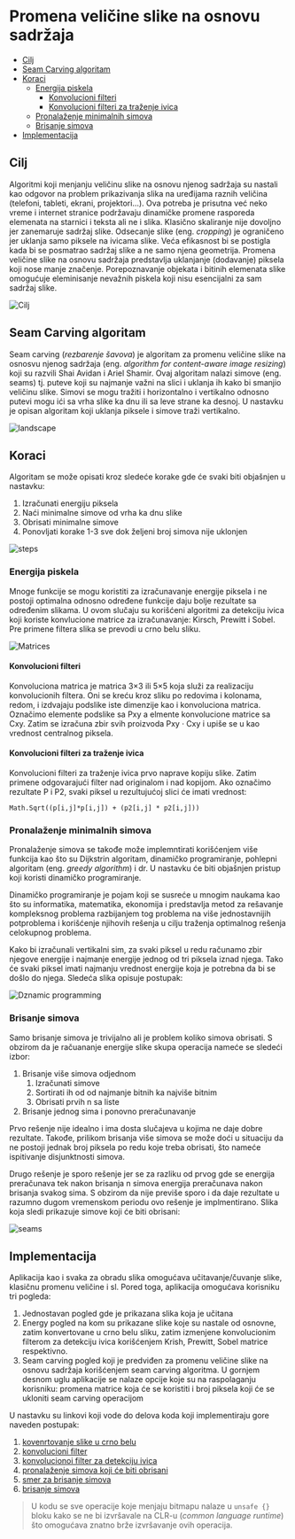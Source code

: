 
# Promena veličine slike na osnovu sadržaja

- [Cilj](#cilj)
- [Seam Carving algoritam](#seam-carving-algoritam)
- [Koraci](#koraci)
	- [Energija piskela](#energija-piskela)
		- [Konvolucioni filteri](#konvolucioni-filteri)
		- [Konvolucioni filteri za traženje ivica](#konvolucioni-filteri-za-traženje-ivica)
	- [Pronalaženje minimalnih simova](#pronalaženje-minimalnih-simova)
	- [Brisanje simova](#brisanje-simova)
- [Implementacija](#implementacija)

## Cilj

Algoritmi koji menjanju veličinu slike na osnovu njenog sadržaja su nastali kao odgovor na problem prikazivanja slika na uređijama raznih veličina (telefoni, tableti, ekrani, projektori...). Ova potreba je prisutna već neko vreme i internet stranice podržavaju dinamičke promene rasporeda elemenata na starnici i teksta ali ne i slika. Klasično skaliranje nije dovoljno jer zanemaruje sadržaj slike. Odsecanje slike (eng. *cropping*) je ograničeno jer uklanja samo piksele na ivicama slike. Veća efikasnost bi se postigla kada bi se posmatrao sadržaj slike a ne samo njena geometrija.
Promena veličine slike na osnovu sadržaja predstavlja uklanjanje (dodavanje) piksela koji nose manje značenje. Porepoznavanje objekata i bitinih elemenata slike omogućuje eleminisanje nevažnih piskela koji nisu esencijalni za sam sadržaj slike.


![Cilj](images/treeProgress.png)

## Seam Carving algoritam

Seam carving (*rezbarenje šavova*) je algoritam za promenu veličine slike na osnosvu njenog sadržaja (eng. *algorithm for content-aware image resizing*) koji su razvili Shai Avidan i Ariel Shamir. Ovaj algoritam nalazi simove (eng. seams) tj. puteve koji su najmanje važni na slici i uklanja ih kako bi smanjio veličinu slike. Simovi se mogu tražiti i horizontalno i vertikalno odnosno putevi mogu ići sa vrha slike ka dnu ili sa leve strane ka desnoj. U nastavku je opisan algoritam koji uklanja piksele i simove traži vertikalno.

![landscape](images/landscape.png)

## Koraci

Algoritam se može opisati kroz sledeće korake gde će svaki biti objašnjen u nastavku:

1.	Izračunati energiju piksela
2.	Naći minimalne simove od vrha ka dnu slike
3.	Obrisati minimalne simove
4.	Ponovljati korake 1-3 sve dok željeni broj simova nije uklonjen

![steps](images/steps.png)

### Energija piskela

Mnoge funkcije se mogu koristiti za izračunavanje energije piksela i ne postoji optimalna odnosno određene funkcije daju bolje rezultate sa određenim slikama. U ovom slučaju su korišćeni algoritmi za detekciju ivica koji koriste konvlucione matrice za izračunavanje: Kirsch, Prewitt i Sobel. Pre primene filtera slika se prevodi u crno belu sliku.

![Matrices](images/matrices.png)

#### Konvolucioni filteri


Konvoluciona matrica je matrica 3×3 ili 5×5 koja služi za realizaciju konvolucionih filtera. Oni se kreću kroz sliku po redovima i kolonama, redom, i izdvajaju podslike iste dimenzije kao i konvoluciona matrica. Označimo elemente podslike sa Pxy a elmente konvolucione matrice sa Cxy. Zatim se izračuna zbir svih proizvoda Pxy · Cxy i upiše se u kao vrednost centralnog piksela.

#### Konvolucioni filteri za traženje ivica

Konvolucioni filteri za traženje ivica prvo naprave kopiju slike. Zatim primene odgovarajući filter nad originalom i nad kopijom. Ako označimo rezultate P i P2, svaki piksel u rezultujućoj slici će imati vrednost: 
```
Math.Sqrt((p[i,j]*p[i,j]) + (p2[i,j] * p2[i,j]))
```

### Pronalaženje minimalnih simova

Pronalaženje simova se takođe može implemntirati korišćenjem više funkcija kao što su Dijkstrin algoritam, dinamičko programiranje, pohlepni algoritam (eng. *greedy algorithm*) i dr. U nastavku će biti objašnjen pristup koji koristi dinamičko programiranje.

Dinamičko programiranje je pojam koji se susreće u mnogim naukama kao što su informatika, matematika, ekonomija i predstavlja metod za rešavanje kompleksnog problema razbijanjem tog problema na više jednostavnijih potproblema i korišćenje njihovih rešenja u cilju traženja optimalnog rešenja celokupnog problema.

Kako bi izračunali vertikalni sim, za svaki piksel u redu računamo zbir njegove energije i najmanje energije jednog od tri piksela iznad njega. Tako će svaki piksel imati najmanju vrednost energije koja je potrebna da bi se došlo do njega. Sledeća slika opisuje postupak: 

![Dznamic programming](images/dynamic2.png)

### Brisanje simova

Samo brisanje simova je trivijalno ali je problem koliko simova obrisati.
S obzirom da je račuananje energije slike skupa operacija nameće se sledeći izbor:

1. Brisanje više simova odjednom
	1. Izračunati simove
	2. Sortirati ih od od najmanje bitnih ka najviše bitnim
	3. Obrisati prvih n sa liste	
2. Brisanje jednog sima i ponovno preračunavanje 

Prvo rešenje nije idealno i ima dosta slučajeva u kojima ne daje dobre rezultate. Takođe, prilikom brisanja više simova se može doći u situaciju da ne postoji jednak broj piksela po redu koje treba obrisati, što nameće ispitivanje disjunktnosti simova.

Drugo rešenje je sporo rešenje jer se za razliku od prvog gde se energija preračunava tek nakon brisanja n simova energija preračunava nakon brisanja svakog sima. S obzirom da nije previše sporo i da daje rezultate u razumno dugom vremenskom periodu ovo rešenje je implmentirano. Slika koja sledi prikazuje simove koji će biti obrisani: 

![seams](images/seams.png)

## Implementacija

Aplikacija kao i svaka za obradu slika omogućava učitavanje/čuvanje slike, klasičnu promenu veličine i sl. Pored toga, aplikacija omogućava korisniku tri pogleda:

1. Jednostavan pogled gde je prikazana slika koja je učitana
2. Energy pogled na kom su prikazane slike koje su nastale od osnovne, zatim konvertovane u crno belu sliku, zatim izmenjene konvolucionim filterom za detekciju ivica korišćenjem Krish, Prewitt, Sobel matrice respektivno.
3. Seam carving pogled koji je predviđen za promenu veličine slike na osnovu sadržaja korišćenjem seam carving algoritma. U gornjem desnom uglu aplikacije se nalaze opcije koje su na raspolaganju korisniku: promena matrice koja će se koristiti i broj piksela koji će se ukloniti seam carving operacijom

U nastavku su linkovi koji vode do delova koda koji implementiraju gore naveden postupak:

1. [kovenrtovanje slike u crno belu](https://github.com/MasaDjordjevic/pi-projekat/blob/master/app/SeamCarving/Filters/CoreFilters.cs#L14)
2. [konvolucioni filter](https://github.com/MasaDjordjevic/pi-projekat/blob/master/app/SeamCarving/Filters/ConvFilters.cs#L167)
3. [konvolucionoi filter za detekciju ivica](https://github.com/MasaDjordjevic/pi-projekat/blob/master/app/SeamCarving/Filters/ConvFilters.cs#L260
)
4. [pronalaženje simova koji će biti obrisani](https://github.com/MasaDjordjevic/pi-projekat/blob/master/app/SeamCarving/Views/SplitViewStrategies/SeamCravingStrategy.cs#L93)
5. [smer za brisanje simova](https://github.com/MasaDjordjevic/pi-projekat/blob/master/app/SeamCarving/Views/SplitViewStrategies/SeamCravingStrategy.cs#L166)
5. [brisanje simova](https://github.com/MasaDjordjevic/pi-projekat/blob/master/app/SeamCarving/Views/SplitViewStrategies/SeamCravingStrategy.cs#L195)

> U kodu se sve operacije koje menjaju bitmapu nalaze u `unsafe {}` bloku kako se ne bi izvršavale na CLR-u (*common language runtime*) što omogućava znatno brže izvršavanje ovih operacija.
